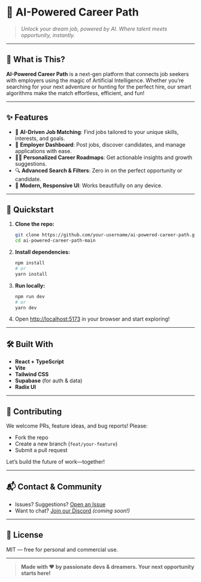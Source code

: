 # 🚀 AI-Powered Career Path

> *Unlock your dream job, powered by AI. Where talent meets opportunity, instantly.*

---

## 🌟 What is This?

**AI-Powered Career Path** is a next-gen platform that connects job seekers with employers using the magic of Artificial Intelligence. Whether you’re searching for your next adventure or hunting for the perfect hire, our smart algorithms make the match effortless, efficient, and fun!

---

## ✨ Features

- 🤖 **AI-Driven Job Matching**: Find jobs tailored to your unique skills, interests, and goals.
- 🏢 **Employer Dashboard**: Post jobs, discover candidates, and manage applications with ease.
- 🧑‍💼 **Personalized Career Roadmaps**: Get actionable insights and growth suggestions.
- 🔍 **Advanced Search & Filters**: Zero in on the perfect opportunity or candidate.
- 📱 **Modern, Responsive UI**: Works beautifully on any device.

---

## 🚦 Quickstart

1. **Clone the repo:**
   ```bash
   git clone https://github.com/your-username/ai-powered-career-path.git
   cd ai-powered-career-path-main
   ```
2. **Install dependencies:**
   ```bash
   npm install
   # or
   yarn install
   ```
3. **Run locally:**
   ```bash
   npm run dev
   # or
   yarn dev
   ```
4. Open [http://localhost:5173](http://localhost:5173) in your browser and start exploring!

---

## 🛠️ Built With

- **React + TypeScript**
- **Vite**
- **Tailwind CSS**
- **Supabase** (for auth & data)
- **Radix UI**

---

## 🤝 Contributing

We welcome PRs, feature ideas, and bug reports! Please:
- Fork the repo
- Create a new branch (`feat/your-feature`)
- Submit a pull request

Let’s build the future of work—together!

---

## 📬 Contact & Community

- Issues? Suggestions? [Open an Issue](https://github.com/your-username/ai-powered-career-path/issues)
- Want to chat? [Join our Discord](#) *(coming soon!)*

---

## 🎉 License

MIT — free for personal and commercial use.

---

> **Made with ❤️ by passionate devs & dreamers. Your next opportunity starts here!**
